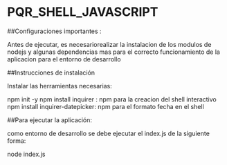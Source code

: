 # PQR_SHELL_JAVASCRIPT

##Configuraciones importantes :

Antes de ejecutar, es necesariorealizar la instalacion de los modulos de nodejs y algunas dependencias mas para el correcto funcionamiento de la aplicacion para el entorno de desarrollo

##Instrucciones de instalación

Instalar las herramientas necesarias:

npm init -y
npm install inquirer : npm para la creacion del shell interactivo
npm install inquirer-datepicker: npm para el formato fecha en el shell

##Para ejecutar la aplicación:

como entorno de desarrollo se debe ejecutar el index.js de la siguiente forma:

node index.js



